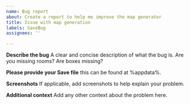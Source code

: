 ```yaml
---
name: Bug report
about: Create a report to help me improve the map generator
title: Issue with map generation
labels: SaveBug
assignees: ''

---
```


**Describe the bug**
A clear and concise description of what the bug is.
Are you missing rooms? Are boxes missing?

**Please provide your Save file**
this can be found at %appdata%.

**Screenshots**
If applicable, add screenshots to help explain your problem.

**Additional context**
Add any other context about the problem here.
